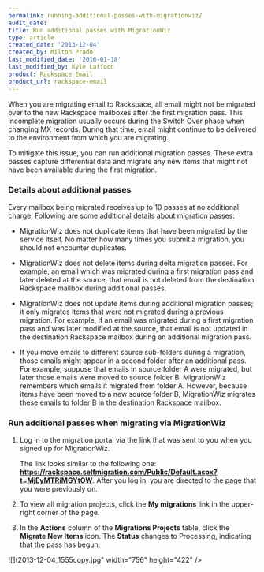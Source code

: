 ```yaml
---
permalink: running-additional-passes-with-migrationwiz/
audit_date:
title: Run additional passes with MigrationWiz
type: article
created_date: '2013-12-04'
created_by: Milton Prado
last_modified_date: '2016-01-18'
last_modified_by: Kyle Laffoon
product: Rackspace Email
product_url: rackspace-email
---
```


When you are migrating email to Rackspace, all email might not be
migrated over to the new Rackspace mailboxes after the first migration
pass. This incomplete migration usually occurs during the Switch Over
phase when changing MX records. During that time, email might continue
to be delivered to the environment from which you are migrating.

To mitigate this issue, you can run additional migration passes. These
extra passes capture differential data and migrate any new items that
might not have been available during the first migration.

### Details about additional passes

Every mailbox being migrated receives up to 10 passes at no additional
charge. Following are some additional details about migration passes:

- MigrationWiz does not duplicate items that have been migrated by the service itself. No matter how many times you submit a migration, you should not encounter duplicates.

- MigrationWiz does not delete items during delta migration passes. For example, an email which was migrated during a first migration pass and later deleted at the source, that email is not deleted from the destination Rackspace mailbox during additional passes.

- MigrationWiz does not update items during additional migration passes; it only migrates items that were not migrated during a previous migration. For example, if an email was migrated during a first migration pass and was later modified at the source, that email is not updated in the destination Rackspace mailbox during an    additional migration pass.

- If you move emails to different source sub-folders during a migration, those emails might appear in a second folder after an additional pass. For example, suppose that emails in source folder A were migrated, but later those emails were moved to source folder B. MigrationWiz remembers which emails it migrated from folder A. However, because items have been moved to a new source folder B,     MigrationWiz migrates these emails to folder B in the destination Rackspace mailbox.

### Run additional passes when migrating via MigrationWiz

1. Log in to the migration portal via the link that was sent to you when
you signed up for MigrationWiz.

    The link looks similar to the following one: **https://rackspace.selfmigration.com/Public/Default.aspx?t=MjEyMTRiMGYtOW**.
After you log in, you are directed to the page that you were previously
on.

2. To view all migration projects, click the **My migrations** link in
the upper-right corner of the page.

3. In the **Actions** column of the **Migrations Projects** table, click
the **Migrate New Items** icon. The **Status** changes to
Processing, indicating that the pass has begun.

![](2013-12-04_1555copy.jpg" width="756" height="422" />
